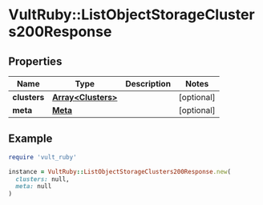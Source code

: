 # VultRuby::ListObjectStorageClusters200Response

## Properties

| Name | Type | Description | Notes |
| ---- | ---- | ----------- | ----- |
| **clusters** | [**Array&lt;Clusters&gt;**](Clusters.md) |  | [optional] |
| **meta** | [**Meta**](Meta.md) |  | [optional] |

## Example

```ruby
require 'vult_ruby'

instance = VultRuby::ListObjectStorageClusters200Response.new(
  clusters: null,
  meta: null
)
```

